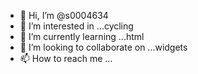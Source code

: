 - 👋 Hi, I’m @s0004634
- 👀 I’m interested in ...cycling
- 🌱 I’m currently learning ...html
- 💞️ I’m looking to collaborate on ...widgets
- 📫 How to reach me ...

<!---
s0004634/s0004634 is a ✨ special ✨ repository because its `README.md` (this file) appears on your GitHub profile.
You can click the Preview link to take a look at your changes.
--->
